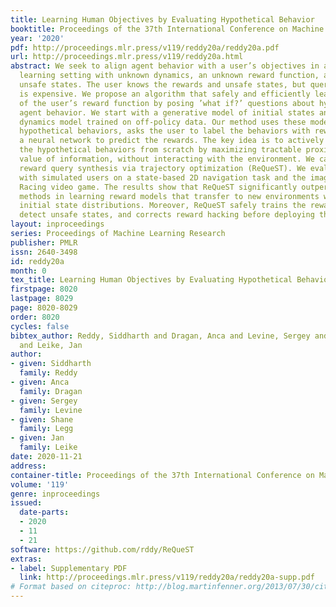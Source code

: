 ```yaml
---
title: Learning Human Objectives by Evaluating Hypothetical Behavior
booktitle: Proceedings of the 37th International Conference on Machine Learning
year: '2020'
pdf: http://proceedings.mlr.press/v119/reddy20a/reddy20a.pdf
url: http://proceedings.mlr.press/v119/reddy20a.html
abstract: We seek to align agent behavior with a user’s objectives in a reinforcement
  learning setting with unknown dynamics, an unknown reward function, and unknown
  unsafe states. The user knows the rewards and unsafe states, but querying the user
  is expensive. We propose an algorithm that safely and efficiently learns a model
  of the user’s reward function by posing ’what if?’ questions about hypothetical
  agent behavior. We start with a generative model of initial states and a forward
  dynamics model trained on off-policy data. Our method uses these models to synthesize
  hypothetical behaviors, asks the user to label the behaviors with rewards, and trains
  a neural network to predict the rewards. The key idea is to actively synthesize
  the hypothetical behaviors from scratch by maximizing tractable proxies for the
  value of information, without interacting with the environment. We call this method
  reward query synthesis via trajectory optimization (ReQueST). We evaluate ReQueST
  with simulated users on a state-based 2D navigation task and the image-based Car
  Racing video game. The results show that ReQueST significantly outperforms prior
  methods in learning reward models that transfer to new environments with different
  initial state distributions. Moreover, ReQueST safely trains the reward model to
  detect unsafe states, and corrects reward hacking before deploying the agent.
layout: inproceedings
series: Proceedings of Machine Learning Research
publisher: PMLR
issn: 2640-3498
id: reddy20a
month: 0
tex_title: Learning Human Objectives by Evaluating Hypothetical Behavior
firstpage: 8020
lastpage: 8029
page: 8020-8029
order: 8020
cycles: false
bibtex_author: Reddy, Siddharth and Dragan, Anca and Levine, Sergey and Legg, Shane
  and Leike, Jan
author:
- given: Siddharth
  family: Reddy
- given: Anca
  family: Dragan
- given: Sergey
  family: Levine
- given: Shane
  family: Legg
- given: Jan
  family: Leike
date: 2020-11-21
address: 
container-title: Proceedings of the 37th International Conference on Machine Learning
volume: '119'
genre: inproceedings
issued:
  date-parts:
  - 2020
  - 11
  - 21
software: https://github.com/rddy/ReQueST
extras:
- label: Supplementary PDF
  link: http://proceedings.mlr.press/v119/reddy20a/reddy20a-supp.pdf
# Format based on citeproc: http://blog.martinfenner.org/2013/07/30/citeproc-yaml-for-bibliographies/
---
```

